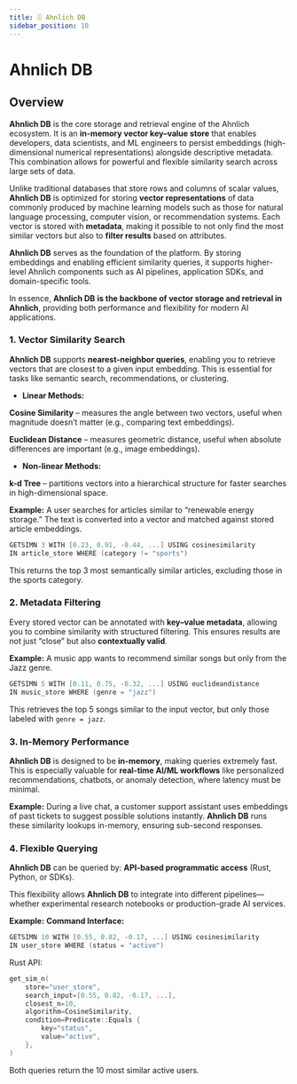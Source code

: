 ```yaml
---
title: 🗄️ Ahnlich DB
sidebar_position: 10
---
```


# Ahnlich DB

## Overview

**Ahnlich DB** is the core storage and retrieval engine of the Ahnlich ecosystem. It is an **in-memory vector key–value store** that enables developers, data scientists, and ML engineers to persist embeddings (high-dimensional numerical representations) alongside descriptive metadata. This combination allows for powerful and flexible similarity search across large sets of data.

Unlike traditional databases that store rows and columns of scalar values, **Ahnlich DB** is optimized for storing **vector representations** of data commonly produced by machine learning models such as those for natural language processing, computer vision, or recommendation systems. Each vector is stored with **metadata**, making it possible to not only find the most similar vectors but also to **filter results** based on attributes.

**Ahnlich DB** serves as the foundation of the platform. By storing embeddings and enabling efficient similarity queries, it supports higher-level Ahnlich components such as AI pipelines, application SDKs, and domain-specific tools.

In essence, **Ahnlich DB** **is the backbone of vector storage and retrieval in Ahnlich**, providing both performance and flexibility for modern AI applications.


### 1. Vector Similarity Search
**Ahnlich DB** supports **nearest-neighbor queries**, enabling you to retrieve vectors that are closest to a given input embedding. This is essential for tasks like semantic search, recommendations, or clustering.
- **Linear Methods:**

**Cosine Similarity** – measures the angle between two vectors, useful when magnitude doesn’t matter (e.g., comparing text embeddings).

**Euclidean Distance** – measures geometric distance, useful when absolute differences are important (e.g., image embeddings).


- **Non-linear Methods:**

**k-d Tree** – partitions vectors into a hierarchical structure for faster searches in high-dimensional space.


**Example:**
 A user searches for articles similar to “renewable energy storage.” The text is converted into a vector and matched against stored article embeddings.

```go
GETSIMN 3 WITH [0.23, 0.91, -0.44, ...] USING cosinesimilarity 
IN article_store WHERE (category != "sports")
```

This returns the top 3 most semantically similar articles, excluding those in the sports category.

### 2. Metadata Filtering
Every stored vector can be annotated with **key–value metadata**, allowing you to combine similarity with structured filtering. This ensures results are not just “close” but also **contextually valid**.

**Example:**
 A music app wants to recommend similar songs but only from the Jazz genre.

```go
GETSIMN 5 WITH [0.11, 0.75, -0.32, ...] USING euclideandistance 
IN music_store WHERE (genre = "jazz")
```

This retrieves the top 5 songs similar to the input vector, but only those labeled with `genre = jazz`.

### 3. In-Memory Performance
**Ahnlich DB** is designed to be **in-memory**, making queries extremely fast. This is especially valuable for **real-time AI/ML workflows** like personalized recommendations, chatbots, or anomaly detection, where latency must be minimal.

**Example:**
 During a live chat, a customer support assistant uses embeddings of past tickets to suggest possible solutions instantly. **Ahnlich DB** runs these similarity lookups in-memory, ensuring sub-second responses.

### 4. Flexible Querying
**Ahnlich DB** can be queried by:
**API-based programmatic access** (Rust, Python, or SDKs).


This flexibility allows **Ahnlich DB** to integrate into different pipelines—whether experimental research notebooks or production-grade AI services.

**Example:**
**Command Interface:**
```go
GETSIMN 10 WITH [0.55, 0.82, -0.17, ...] USING cosinesimilarity 
IN user_store WHERE (status = "active")
```

Rust API:
```go
get_sim_n(
    store="user_store",
    search_input=[0.55, 0.82, -0.17, ...],
    closest_n=10,
    algorithm=CosineSimilarity,
    condition=Predicate::Equals {
        key="status",
        value="active",
    },
)
```

Both queries return the 10 most similar active users.

